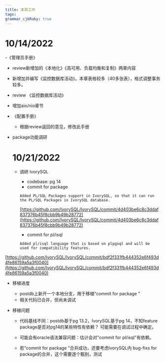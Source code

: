 ```yaml
---
title: 本周工作
tags: 
grammar_cjkRuby: true
---
```

# 10/14/2022
-《管理员手册》

   - review新增加的《本地化》《高可用、负载均衡和复制》两章内容

   - 新增加并编写《监控数据库活动》。本章表格较多（40多张表），格式调整事务较多。
   
   - review 《监控数据库活动》

   - 增加aio/nio章节
   
 - 《配置手册》
	- 根据review返回的意见，修改此手册
	
	
- package功能调研
  
  # 10/21/2022
  - 调研 IvorySQL
	- codebase: pg 14
	- commit for package 
	```
	Added PL/SQL Packages support in IvorySQL, so that it can run the PL/SQL Packages in IvorySQL database.
	```
	[https://github.com/IvorySQL/IvorySQL/commit/4d403be6c8c3ddaf837376b45f8cbb9b49b28772](https://github.com/IvorySQL/IvorySQL/commit/4d403be6c8c3ddaf837376b45f8cbb9b49b28772)

	- commit for pl/isql
	
	```
	Added pl/isql language that is based on plpgsql and will be used for compatibility features.
	```

[https://github.com/IvorySQL/IvorySQL/commit/bdf2f331fb444352e6f493d4fe86159a5a3f0040](https://github.com/IvorySQL/IvorySQL/commit/bdf2f331fb444352e6f493d4fe86159a5a3f0040)
	
- 移植进度
  - postdb上新开一个本地分支，用于移植“commit for package ”
  - 相关代码已合并，但尚未调试

- 移植问题
  - 代码基线不同：postdb基于pg 13.2，IvorySQL基于pg 14，不知feature package是否对pg14的某些特性有依赖？ 可能需要在调试过程中确定。
  
  - 可能会有oracle语法兼容问题：估计会对"commit for pl/isql"有依赖。
  
  - 若“commit for package ”合并成功，还要考虑IvorySQL内 bug-fixs for package的合并，这个需要逐个甄别，测试